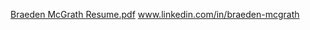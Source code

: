 [Braeden McGrath Resume.pdf](https://github.com/user-attachments/files/17594128/Braeden.McGrath.Resume.pdf)
www.linkedin.com/in/braeden-mcgrath 
